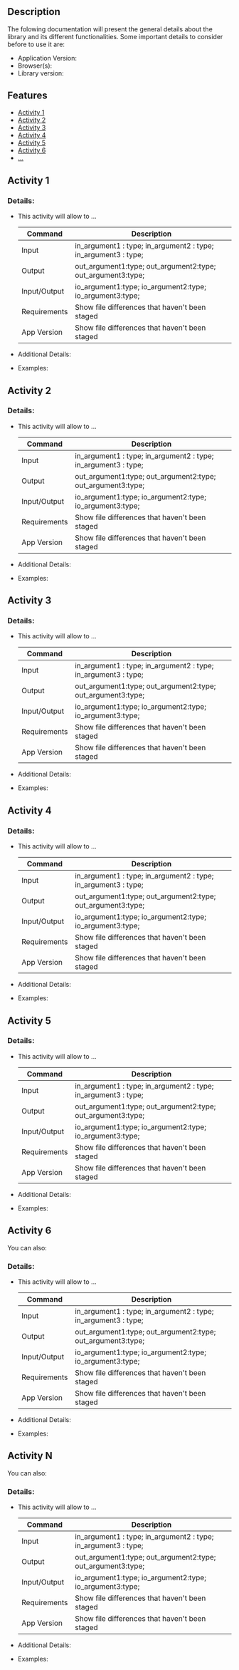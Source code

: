 # <Library Name>

## Description
The folowing documentation will present the general details about the library and its different functionalities.
Some important details to consider before to use it are:

  - Application Version:
  - Browser(s):
  - Library version:

## Features

- [Activity 1](#activity-1) 
- [Activity 2](#activity-2) 
- [Activity 3](#activity-3) 
- [Activity 4](#activity-4) 
- [Activity 5](#activity-5) 
- [Activity 6](#activity-6) 
- [...](#activity-n)

## Activity 1
### Details:
  - This activity will allow  to ...

    | Command | Description |
    | --- | --- |
    | Input | in_argument1 : type; in_argument2 : type; in_argument3 : type;|
    | Output | out_argument1:type; out_argument2:type; out_argument3:type;|
    | Input/Output | io_argument1:type; io_argument2:type; io_argument3:type;|
    | Requirements | Show file differences that haven't been staged |
    | App Version | Show file differences that haven't been staged |

  - Additional Details:
  - Examples:
  
## Activity 2
### Details:
  - This activity will allow  to ...

    | Command | Description |
    | --- | --- |
    | Input | in_argument1 : type; in_argument2 : type; in_argument3 : type;|
    | Output | out_argument1:type; out_argument2:type; out_argument3:type;|
    | Input/Output | io_argument1:type; io_argument2:type; io_argument3:type;|
    | Requirements | Show file differences that haven't been staged |
    | App Version | Show file differences that haven't been staged | 

  - Additional Details:
  - Examples:
  
## Activity 3
### Details:
  - This activity will allow  to ...

    | Command | Description |
    | --- | --- |
    | Input | in_argument1 : type; in_argument2 : type; in_argument3 : type;|
    | Output | out_argument1:type; out_argument2:type; out_argument3:type;|
    | Input/Output | io_argument1:type; io_argument2:type; io_argument3:type;|
    | Requirements | Show file differences that haven't been staged |
    | App Version | Show file differences that haven't been staged |  

  - Additional Details:
  - Examples:
  
## Activity 4
### Details:
  - This activity will allow  to ...

    | Command | Description |
    | --- | --- |
    | Input | in_argument1 : type; in_argument2 : type; in_argument3 : type;|
    | Output | out_argument1:type; out_argument2:type; out_argument3:type;|
    | Input/Output | io_argument1:type; io_argument2:type; io_argument3:type;|
    | Requirements | Show file differences that haven't been staged |
    | App Version | Show file differences that haven't been staged |  

  - Additional Details:
  - Examples:
  
## Activity 5
### Details:
  - This activity will allow  to ...

    | Command | Description |
    | --- | --- |
    | Input | in_argument1 : type; in_argument2 : type; in_argument3 : type;|
    | Output | out_argument1:type; out_argument2:type; out_argument3:type;|
    | Input/Output | io_argument1:type; io_argument2:type; io_argument3:type;|
    | Requirements | Show file differences that haven't been staged |
    | App Version | Show file differences that haven't been staged |

  - Additional Details:
  - Examples:
  
## Activity 6
You can also:
### Details:
  - This activity will allow  to ...

    | Command | Description |
    | --- | --- |
    | Input | in_argument1 : type; in_argument2 : type; in_argument3 : type;|
    | Output | out_argument1:type; out_argument2:type; out_argument3:type;|
    | Input/Output | io_argument1:type; io_argument2:type; io_argument3:type;|
    | Requirements | Show file differences that haven't been staged |
    | App Version | Show file differences that haven't been staged | 

  - Additional Details:
  - Examples:
  
## Activity N
You can also:
### Details:
  - This activity will allow  to ...

    | Command | Description |
    | --- | --- |
    | Input | in_argument1 : type; in_argument2 : type; in_argument3 : type;|
    | Output | out_argument1:type; out_argument2:type; out_argument3:type;|
    | Input/Output | io_argument1:type; io_argument2:type; io_argument3:type;|
    | Requirements | Show file differences that haven't been staged |
    | App Version | Show file differences that haven't been staged |

  - Additional Details:
  - Examples:
